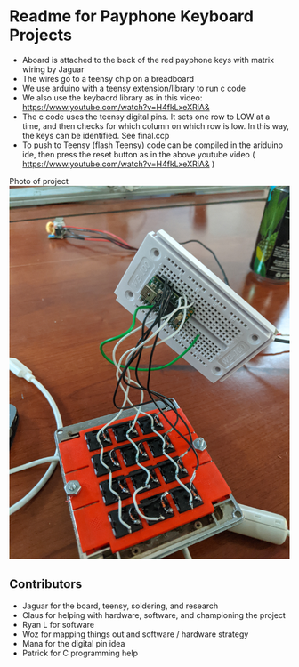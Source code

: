 # Readme for Payphone Keyboard Projects

  - Aboard is attached to the back of the red payphone keys with matrix wiring by Jaguar
  - The wires go to a teensy chip on a breadboard
  - We use arduino with a teensy extension/library to run c code
  - We also use the keybaord library as in this video: 
  https://www.youtube.com/watch?v=H4fkLxeXRiA&
  - The c code uses the teensy digital pins. It sets one row to LOW at a time, and then checks for which column on which row is low. In this way, the keys can be identified. See final.ccp
  - To push to Teensy (flash Teensy) code can be compiled in the ariduino ide, then press the reset button as in the above youtube video ( https://www.youtube.com/watch?v=H4fkLxeXRiA& )

Photo of project
![Board and Teensy](./matrix-keys-and-teensy.jpg)

## Contributors
- Jaguar for the board, teensy, soldering, and research
- Claus for helping with hardware, software, and championing the project
- Ryan L for software
- Woz for mapping things out and software / hardware strategy
- Mana for the digital pin idea
- Patrick for C programming help
